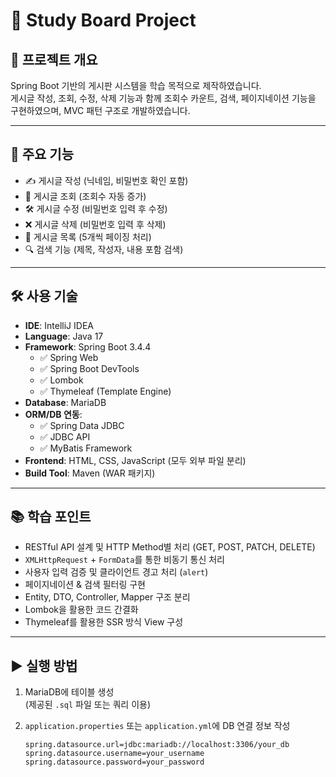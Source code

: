 # 📝 Study Board Project

## 📌 프로젝트 개요
Spring Boot 기반의 게시판 시스템을 학습 목적으로 제작하였습니다.  
게시글 작성, 조회, 수정, 삭제 기능과 함께 조회수 카운트, 검색, 페이지네이션 기능을 구현하였으며, MVC 패턴 구조로 개발하였습니다.

---

## 🚀 주요 기능

- ✍️ 게시글 작성 (닉네임, 비밀번호 확인 포함)
- 📖 게시글 조회 (조회수 자동 증가)
- 🛠 게시글 수정 (비밀번호 입력 후 수정)
- ❌ 게시글 삭제 (비밀번호 입력 후 삭제)
- 📄 게시글 목록 (5개씩 페이징 처리)
- 🔍 검색 기능 (제목, 작성자, 내용 포함 검색)

---

## 🛠 사용 기술

- **IDE**: IntelliJ IDEA
- **Language**: Java 17
- **Framework**: Spring Boot 3.4.4  
  - ✅ Spring Web  
  - ✅ Spring Boot DevTools  
  - ✅ Lombok  
  - ✅ Thymeleaf (Template Engine)
- **Database**: MariaDB
- **ORM/DB 연동**:  
  - ✅ Spring Data JDBC  
  - ✅ JDBC API  
  - ✅ MyBatis Framework
- **Frontend**: HTML, CSS, JavaScript (모두 외부 파일 분리)
- **Build Tool**: Maven (WAR 패키지)

---

## 📚 학습 포인트

- RESTful API 설계 및 HTTP Method별 처리 (GET, POST, PATCH, DELETE)
- `XMLHttpRequest` + `FormData`를 통한 비동기 통신 처리
- 사용자 입력 검증 및 클라이언트 경고 처리 (`alert`)
- 페이지네이션 & 검색 필터링 구현
- Entity, DTO, Controller, Mapper 구조 분리
- Lombok을 활용한 코드 간결화
- Thymeleaf를 활용한 SSR 방식 View 구성

---

## ▶ 실행 방법

1. MariaDB에 테이블 생성  
   (제공된 `.sql` 파일 또는 쿼리 이용)

2. `application.properties` 또는 `application.yml`에 DB 연결 정보 작성
   ```properties
   spring.datasource.url=jdbc:mariadb://localhost:3306/your_db
   spring.datasource.username=your_username
   spring.datasource.password=your_password
